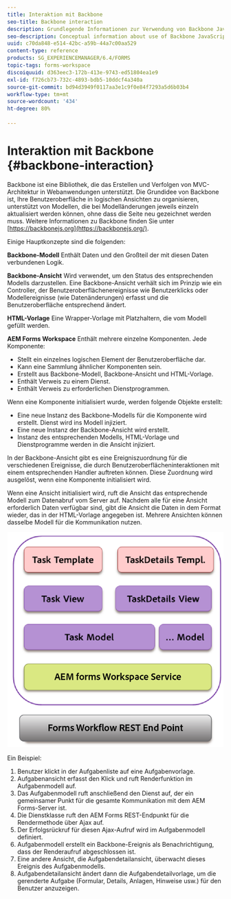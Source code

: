 ```yaml
---
title: Interaktion mit Backbone
seo-title: Backbone interaction
description: Grundlegende Informationen zur Verwendung von Backbone JavaScript-Modellen in AEM Forms Workspace.
seo-description: Conceptual information about use of Backbone JavaScript models in AEM Forms workspace.
uuid: c70da848-e514-42bc-a59b-44a7c00aa529
content-type: reference
products: SG_EXPERIENCEMANAGER/6.4/FORMS
topic-tags: forms-workspace
discoiquuid: d363eec3-172b-413e-9743-ed51804ea1e9
exl-id: f726cb73-732c-4893-bdb5-10ddcf4a340a
source-git-commit: bd94d3949f0117aa3e1c9f0e84f7293a5d6b03b4
workflow-type: tm+mt
source-wordcount: '434'
ht-degree: 80%

---
```


# Interaktion mit Backbone {#backbone-interaction}

Backbone ist eine Bibliothek, die das Erstellen und Verfolgen von MVC-Architektur in Webanwendungen unterstützt. Die Grundidee von Backbone ist, Ihre Benutzeroberfläche in logischen Ansichten zu organisieren, unterstützt von Modellen, die bei Modelländerungen jeweils einzeln aktualisiert werden können, ohne dass die Seite neu gezeichnet werden muss. Weitere Informationen zu Backbone finden Sie unter [https://backbonejs.org](https://backbonejs.org/).

Einige Hauptkonzepte sind die folgenden:

**Backbone-Modell** Enthält Daten und den Großteil der mit diesen Daten verbundenen Logik.

**Backbone-Ansicht** Wird verwendet, um den Status des entsprechenden Modells darzustellen. Eine Backbone-Ansicht verhält sich im Prinzip wie ein Controller, der Benutzeroberflächenereignisse wie Benutzerklicks oder Modellereignisse (wie Datenänderungen) erfasst und die Benutzeroberfläche entsprechend ändert.

**HTML-Vorlage** Eine Wrapper-Vorlage mit Platzhaltern, die vom Modell gefüllt werden.

**AEM Forms Workspace** Enthält mehrere einzelne Komponenten. Jede Komponente:

* Stellt ein einzelnes logischen Element der Benutzeroberfläche dar.
* Kann eine Sammlung ähnlicher Komponenten sein.
* Erstellt aus Backbone-Modell, Backbone-Ansicht und HTML-Vorlage.
* Enthält Verweis zu einem Dienst.
* Enthält Verweis zu erforderlichen Dienstprogrammen.

Wenn eine Komponente initialisiert wurde, werden folgende Objekte erstellt:

* Eine neue Instanz des Backbone-Modells für die Komponente wird erstellt. Dienst wird ins Modell injiziert.
* Eine neue Instanz der Backbone-Ansicht wird erstellt.
* Instanz des entsprechenden Modells, HTML-Vorlage und Dienstprogramme werden in die Ansicht injiziert.

In der Backbone-Ansicht gibt es eine Ereigniszuordnung für die verschiedenen Ereignisse, die durch Benutzeroberflächeninteraktionen mit einem entsprechenden Handler auftreten können. Diese Zuordnung wird ausgelöst, wenn eine Komponente initialisiert wird.

Wenn eine Ansicht initialisiert wird, ruft die Ansicht das entsprechende Modell zum Datenabruf vom Server auf. Nachdem alle für eine Ansicht erforderlich Daten verfügbar sind, gibt die Ansicht die Daten in dem Format wieder, das in der HTML-Vorlage angegeben ist. Mehrere Ansichten können dasselbe Modell für die Kommunikation nutzen.

![](do-not-localize/aem_forms_workflow.png)

Ein Beispiel:

1. Benutzer klickt in der Aufgabenliste auf eine Aufgabenvorlage.
1. Aufgabenansicht erfasst den Klick und ruft Renderfunktion im Aufgabenmodell auf.
1. Das Aufgabenmodell ruft anschließend den Dienst auf, der ein gemeinsamer Punkt für die gesamte Kommunikation mit dem AEM Forms-Server ist.
1. Die Dienstklasse ruft den AEM Forms REST-Endpunkt für die Rendermethode über Ajax auf.
1. Der Erfolgsrückruf für diesen Ajax-Aufruf wird im Aufgabenmodell definiert.
1. Aufgabenmodell erstellt ein Backbone-Ereignis als Benachrichtigung, dass der Renderaufruf abgeschlossen ist.
1. Eine andere Ansicht, die Aufgabendetailansicht, überwacht dieses Ereignis des Aufgabenmodells.
1. Aufgabendetailansicht ändert dann die Aufgabendetailvorlage, um die gerenderte Aufgabe (Formular, Details, Anlagen, Hinweise usw.) für den Benutzer anzuzeigen.
